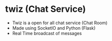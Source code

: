 # twiz (Chat Service)

- Twiz is a open for all chat service (Chat Room)
- Made using SocketIO and Python (Flask)
- Real Time broadcast of messages
